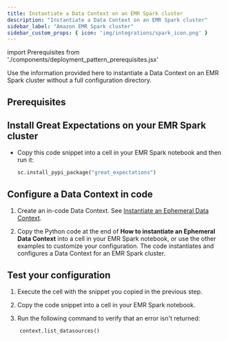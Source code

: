 ```yaml
---
title: Instantiate a Data Context on an EMR Spark cluster
description: "Instantiate a Data Context on an EMR Spark cluster"
sidebar_label: "Amazon EMR Spark cluster"
sidebar_custom_props: { icon: 'img/integrations/spark_icon.png' }
---
```

import Prerequisites from './components/deployment_pattern_prerequisites.jsx'


Use the information provided here to instantiate a Data Context on an EMR Spark cluster without a full configuration directory.

## Prerequisites

<Prerequisites>

</Prerequisites>

## Install Great Expectations on your EMR Spark cluster

- Copy this code snippet into a cell in your EMR Spark notebook and then run it:

  ```python title="Python"
  sc.install_pypi_package("great_expectations")
  ```

## Configure a Data Context in code

1. Create an in-code Data Context. See [Instantiate an Ephemeral Data Context](/guides/setup/configuring_data_contexts/instantiating_data_contexts/instantiate_data_context.md).

2. Copy the Python code at the end of **How to instantiate an Ephemeral Data Context** into a cell in your EMR Spark notebook, or use the other examples to customize your configuration. The code instantiates and configures a Data Context for an EMR Spark cluster.

## Test your configuration

1. Execute the cell with the snippet you copied in the previous step.

2. Copy the code snippet into a cell in your EMR Spark notebook.

3. Run the following command to verify that an error isn't returned:

  ```python title="Python"
      context.list_datasources()
   ```

